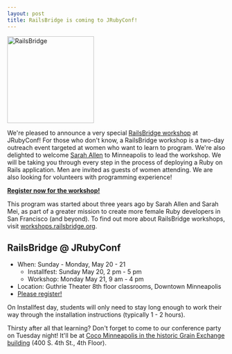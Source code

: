 ```yaml
---
layout: post
title: RailsBridge is coming to JRubyConf!
---
```

<img src="/news/images/railsbridge.png" width="200" alt="RailsBridge"/>

We're pleased to announce a very special [RailsBridge workshop][rbwk]
at JRubyConf! For those who don't know, a RailsBridge workshop is a
two-day outreach event targeted at women who want to learn to program.
We're also delighted to welcome [Sarah Allen][] to Minneapolis to lead
the workshop. We will be taking you through every step in the process
of deploying a Ruby on Rails application. Men are invited as guests of
women attending. We are also looking for volunteers with programming
experience!

[**Register now for the workshop!**][register]

This program was started about three years ago by Sarah Allen and
Sarah Mei, as part of a greater mission to create more female Ruby
developers in San Francisco (and beyond). To find out more about
RailsBridge workshops, visit [workshops.railsbridge.org][rbwk].

## RailsBridge @ JRubyConf

* When: Sunday - Monday, May 20 - 21
  * Installfest: Sunday May 20, 2 pm - 5 pm
  * Workshop: Monday May 21, 9 am - 4 pm
* Location: Guthrie Theater 8th floor classrooms, Downtown Minneapolis
* [Please register!][register]

On Installfest day, students will only need to stay long enough to
work their way through the installation instructions (typically 1 - 2
hours).

Thirsty after all that learning? Don't forget to come to our
conference party on Tuesday night! It'll be at [Coco Minneapolis in the
historic Grain Exchange building][coco] (400 S. 4th St., 4th Floor).

[rbwk]: http://workshops.railsbridge.org/
[Sarah Allen]: https://twitter.com/ultrasaurus
[register]: http://www.eventbrite.com/event/3242290779
[contact]: mailto:jrubyconf@engineyard.com?subject=RailsBridge%20workshop
[coco]: http://cocomsp.com/locations/minneapolis/
